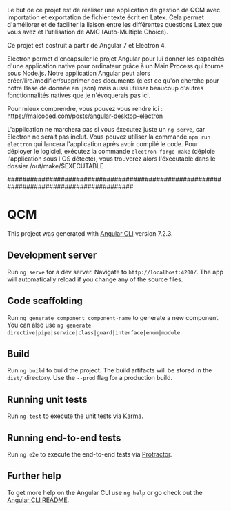 Le but de ce projet est de réaliser une application de gestion de QCM avec importation et exportation de fichier texte écrit en Latex. Cela permet d'améliorer et de faciliter la liaison entre les différentes questions Latex que vous avez et l'utilisation de AMC (Auto-Multiple Choice).

Ce projet est costruit à partir de Angular 7 et Electron 4. 

Electron permet d'encapsuler le projet Angular pour lui donner les capacités d'une application native pour ordinateur grâce à un Main Process qui tourne sous Node.js. Notre application Angular peut alors créer/lire/modifier/supprimer des documents (c'est ce qu'on cherche pour notre Base de donnée en .json) mais aussi utiliser beaucoup d'autres fonctionnalités natives que je n'évoquerais pas ici. 

Pour mieux comprendre, vous pouvez vous rendre ici : https://malcoded.com/posts/angular-desktop-electron

L'application ne marchera pas si vous éxecutez juste un `ng serve`, car Electron ne serait pas inclut. 
Vous pouvez utiliser la commande `npm run electron` qui lancera l'application après avoir compilé le code.
Pour déployer le logiciel, exécutez la commande `electron-forge make` (déploie l'application sous l'OS détecté),
vous trouverez alors l'éxecutable dans le dossier /out/make/$EXECUTABLE

#########################################################################################

# QCM

This project was generated with [Angular CLI](https://github.com/angular/angular-cli) version 7.2.3.

## Development server

Run `ng serve` for a dev server. Navigate to `http://localhost:4200/`. The app will automatically reload if you change any of the source files.

## Code scaffolding

Run `ng generate component component-name` to generate a new component. You can also use `ng generate directive|pipe|service|class|guard|interface|enum|module`.

## Build

Run `ng build` to build the project. The build artifacts will be stored in the `dist/` directory. Use the `--prod` flag for a production build.

## Running unit tests

Run `ng test` to execute the unit tests via [Karma](https://karma-runner.github.io).

## Running end-to-end tests

Run `ng e2e` to execute the end-to-end tests via [Protractor](http://www.protractortest.org/).

## Further help

To get more help on the Angular CLI use `ng help` or go check out the [Angular CLI README](https://github.com/angular/angular-cli/blob/master/README.md).


